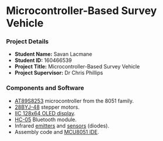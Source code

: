 #  Microcontroller-Based Survey Vehicle

### **Project Details**
- **Student Name:** Savan Lacmane
- **Student ID:** 160466539
- **Project Title:** Microcontroller-Based Survey Vehicle
- **Project Supervisor:** Dr Chris Phillips

### **Components and Software**
- [AT89S8253](http://ww1.microchip.com/downloads/en/devicedoc/doc3286.pdf) microcontroller from the 8051 family.
- [28BYJ-48](http://robocraft.ru/files/datasheet/28BYJ-48.pdf) stepper motors.
- [IIC 128x64 OLED display](https://www.amazon.co.uk/d/B01GC4067O).
- [HC-05](https://drive.google.com/file/d/0B4urklB65vaCYmxZZlJ1dmw2NzA/view) Bluetooth module.
- Infrared [emitters](https://www.rapidonline.com/pdf/58-0100.pdf) and [sensors](https://www.rapidonline.com/pdf/58-0320.pdf) (diodes).
- Assembly code and [MCU8051 IDE](https://sourceforge.net/projects/mcu8051ide/).
